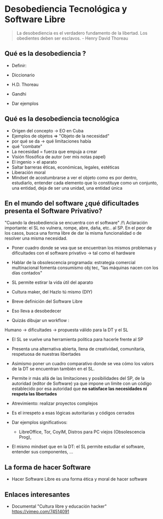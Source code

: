 # Desobediencia Tecnológica y Software Libre

> La desobediencia es el verdadero fundamento de la libertad. Los obedientes deben ser esclavos. - Henry David Thoreau

## Qué es la desobediencia ?
- Definir:
- Diccionario
- H.D. Thoreau
- Gandhi

- Dar ejemplos
## Qué es la desobediencia tecnológica
- Origen del concepto -> EO en Cuba
- Ejemplos de objetos => "Objeto de la necesidad"
- por qué se da -> qué limitaciones había
- qué "combate"
- La necesidad = fuerza que empuja a crear
- Visión filosófica de autor (ver mis notas papel)
- El ingenio > el aparato
- Saltar barreras éticas, económicas, legales, estéticas
- Liberación moral
- Mindset de acostumbrarse a ver el objeto como es por dentro, estudiarlo, entender cada elemento que lo constituye como un conjunto, una entidad, deja de ser una unidad, una entidad única

## En el mundo del software ¿qué dificultades presenta el Software Privativo?
"Cuando la desobediencia se encuentra con el software"
/!\ Aclaración importante: el SL no vulnera, rompe, abre, daña, etc.. al SP.
En el peor de los casos, busca una forma libre de dar la misma funcionalidad o de resolver una misma necesidad.

- Poner cuadro donde se vea que se encuentran los mismos problemas y dificultades con el software privativo -> tal como el hardware
- Hablar de la obsolescencia programada: estrategia comercial multinacional fomenta consumismo obj tec, "las máquinas nacen con los días contados"
- SL permite estirar la vida útil del aparato
- Cultura maker, del Hazlo tú mismo (DIY)

- Breve definición del Software Libre

- Eso lleva a desobedecer
- Quizás dibujar un workflow :

Humano -> dificultades -> propuesta válido para la DT y el SL
- El SL se vuelve una herramienta política para hacerle frente al SP
- Presenta una alternativa abierta, llena de creatividad, comunitaria, respetuosa de nuestras libertades

- Asimismo poner un cuadro comparativo donde se vea cómo los valors de la DT se encuentran también en el SL.
- Permite ir más allá de las limitaciones y posibilidades del SP, de la autoridad (editor de Software) ya que impone un límite con un código establecido por esa autoridad que **no satisface las necesidades ni respeta las libertades**
- Atrevimiento: realizar proyectos complejos

- Es el irrespeto a esas lógicas autoritarias y códigos cerrados

- Dar ejemplos significativos:
    - LibreOffice, Tor, CoyIM, Distros para PC viejos (Obsolescencia Prog), 
- El mismo mindset que en la DT: el SL permite estudiar el software, entender sus componentes, ...




## La forma de hacer Software

- Hacer Software Libre es una forma ética y moral de hacer software


## Enlaces interesantes

- Documental "Cultura libre y educación hacker" 
https://vimeo.com/74514091

